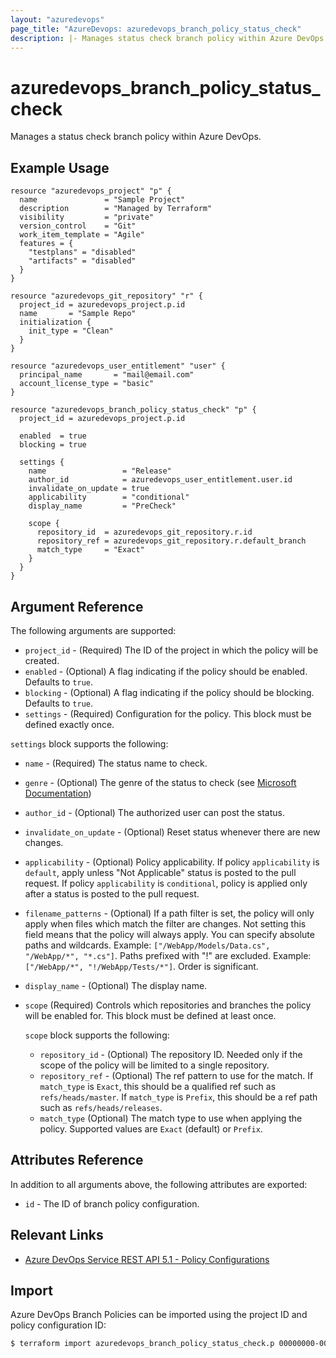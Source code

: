 ```yaml
---
layout: "azuredevops"
page_title: "AzureDevops: azuredevops_branch_policy_status_check"
description: |- Manages status check branch policy within Azure DevOps project.
---
```


# azuredevops_branch_policy_status_check

Manages a status check branch policy within Azure DevOps.

## Example Usage

```hcl
resource "azuredevops_project" "p" {
  name               = "Sample Project"
  description        = "Managed by Terraform"
  visibility         = "private"
  version_control    = "Git"
  work_item_template = "Agile"
  features = {
    "testplans" = "disabled"
    "artifacts" = "disabled"
  }
}

resource "azuredevops_git_repository" "r" {
  project_id = azuredevops_project.p.id
  name       = "Sample Repo"
  initialization {
    init_type = "Clean"
  }
}

resource "azuredevops_user_entitlement" "user" {
  principal_name       = "mail@email.com"
  account_license_type = "basic"
}

resource "azuredevops_branch_policy_status_check" "p" {
  project_id = azuredevops_project.p.id

  enabled  = true
  blocking = true

  settings {
    name                 = "Release"
    author_id            = azuredevops_user_entitlement.user.id
    invalidate_on_update = true
    applicability        = "conditional"
    display_name         = "PreCheck"

    scope {
      repository_id  = azuredevops_git_repository.r.id
      repository_ref = azuredevops_git_repository.r.default_branch
      match_type     = "Exact"
    }
  }
}
```

## Argument Reference

The following arguments are supported:

- `project_id` - (Required) The ID of the project in which the policy will be created.
- `enabled` - (Optional) A flag indicating if the policy should be enabled. Defaults to `true`.
- `blocking` - (Optional) A flag indicating if the policy should be blocking. Defaults to `true`.
- `settings` - (Required) Configuration for the policy. This block must be defined exactly once.

`settings` block supports the following:

- `name` - (Required) The status name to check.
- `genre` - (Optional) The genre of the status to check (see [Microsoft Documentation](https://docs.microsoft.com/en-us/azure/devops/repos/git/pull-request-status?view=azure-devops#status-policy))
- `author_id` - (Optional) The authorized user can post the status.
- `invalidate_on_update` - (Optional) Reset status whenever there are new changes.
- `applicability` - (Optional) Policy applicability. If policy `applicability` is `default`, apply unless "Not Applicable" 
  status is posted to the pull request. If policy `applicability` is `conditional`, policy is applied only after a status 
  is posted to the pull request.
- `filename_patterns` - (Optional) If a path filter is set, the policy will only apply when files which match the filter are changes. Not setting this field means that the policy will always apply. You can specify absolute paths and wildcards. Example: `["/WebApp/Models/Data.cs", "/WebApp/*", "*.cs"]`. Paths prefixed with "!" are excluded. Example: `["/WebApp/*", "!/WebApp/Tests/*"]`. Order is significant.
- `display_name` - (Optional) The display name.
- `scope` (Required) Controls which repositories and branches the policy will be enabled for. This block must be defined
  at least once.

  `scope` block supports the following:

    - `repository_id` - (Optional) The repository ID. Needed only if the scope of the policy will be limited to a single
      repository.
    - `repository_ref` - (Optional) The ref pattern to use for the match. If `match_type` is `Exact`, this should be a
      qualified ref such as `refs/heads/master`. If `match_type` is `Prefix`, this should be a ref path such
      as `refs/heads/releases`.
    - `match_type` (Optional) The match type to use when applying the policy. Supported values are `Exact` (default)
      or `Prefix`.

## Attributes Reference

In addition to all arguments above, the following attributes are exported:

- `id` - The ID of branch policy configuration.

## Relevant Links

- [Azure DevOps Service REST API 5.1 - Policy Configurations](https://docs.microsoft.com/en-us/rest/api/azure/devops/policy/configurations/create?view=azure-devops-rest-5.1)

## Import

Azure DevOps Branch Policies can be imported using the project ID and policy configuration ID:

```sh
$ terraform import azuredevops_branch_policy_status_check.p 00000000-0000-0000-0000-000000000000/0
```
